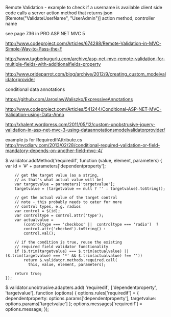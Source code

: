 
Remote Validation - example to check if a username is available
client side code calls a server action method that returns json
[Remote("ValidateUserName", "UserAdmin")] action method, controller name

see page 736 in PRO ASP.NET MVC 5

http://www.codeproject.com/Articles/674288/Remote-Validation-in-MVC-Simple-Way-to-Pass-the-F

http://www.tugberkugurlu.com/archive/asp-net-mvc-remote-validation-for-multiple-fields-with-additionalfields-property


http://www.prideparrot.com/blog/archive/2012/9/creating_custom_modelvalidatorprovider


conditional data annotations

https://github.com/JaroslawWaliszko/ExpressiveAnnotations

http://www.codeproject.com/Articles/541244/Conditional-ASP-NET-MVC-Validation-using-Data-Anno

http://xhalent.wordpress.com/2011/05/12/custom-unobstrusive-jquery-validation-in-asp-net-mvc-3-using-dataannotationsmodelvalidatorprovider/



example js for RequiredIfAttribute.cs
http://mvcdiary.com/2013/02/28/conditional-required-validation-or-field-mandatory-depends-on-another-field-mvc-4/


$.validator.addMethod('requiredif',
    function (value, element, parameters) {
        var id = '#' + parameters['dependentproperty'];

        // get the target value (as a string, 
        // as that's what actual value will be)
        var targetvalue = parameters['targetvalue'];
        targetvalue = (targetvalue == null ? '' : targetvalue).toString();

        // get the actual value of the target control
        // note - this probably needs to cater for more 
        // control types, e.g. radios
        var control = $(id);
        var controltype = control.attr('type');
        var actualvalue =
            (controltype === 'checkbox' ||  controltype === 'radio')  ?
            control.attr('checked').toString() :
            control.val();

        // if the condition is true, reuse the existing 
        // required field validator functionality
        if ($.trim(targetvalue) === $.trim(actualvalue) || ($.trim(targetvalue) === '*' && $.trim(actualvalue) !== ''))
            return $.validator.methods.required.call(
              this, value, element, parameters);

        return true;
    });

$.validator.unobtrusive.adapters.add(
    'requiredif',
    ['dependentproperty', 'targetvalue'],
    function (options) {
        options.rules['requiredif'] = {
            dependentproperty: options.params['dependentproperty'],
            targetvalue: options.params['targetvalue']
        };
        options.messages['requiredif'] = options.message;
    });
